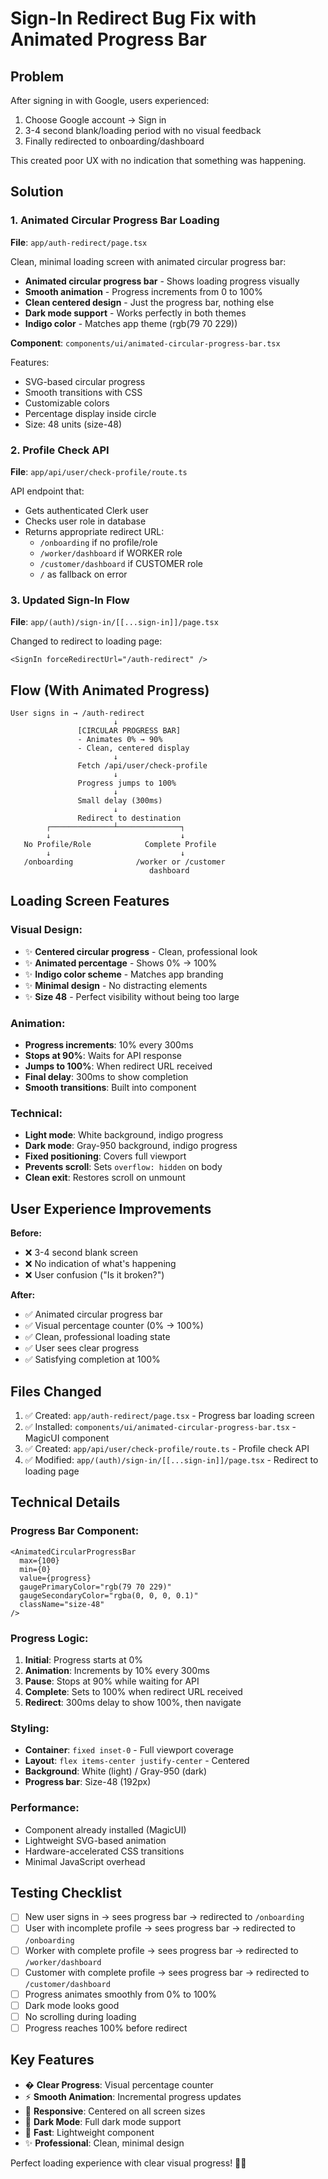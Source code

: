 # Sign-In Redirect Bug Fix with Animated Progress Bar

## Problem
After signing in with Google, users experienced:
1. Choose Google account → Sign in
2. 3-4 second blank/loading period with no visual feedback
3. Finally redirected to onboarding/dashboard

This created poor UX with no indication that something was happening.

## Solution

### 1. Animated Circular Progress Bar Loading
**File**: `app/auth-redirect/page.tsx`

Clean, minimal loading screen with animated circular progress bar:
- **Animated circular progress bar** - Shows loading progress visually
- **Smooth animation** - Progress increments from 0 to 100%
- **Clean centered design** - Just the progress bar, nothing else
- **Dark mode support** - Works perfectly in both themes
- **Indigo color** - Matches app theme (rgb(79 70 229))

**Component**: `components/ui/animated-circular-progress-bar.tsx`

Features:
- SVG-based circular progress
- Smooth transitions with CSS
- Customizable colors
- Percentage display inside circle
- Size: 48 units (size-48)

### 2. Profile Check API
**File**: `app/api/user/check-profile/route.ts`

API endpoint that:
- Gets authenticated Clerk user
- Checks user role in database
- Returns appropriate redirect URL:
  - `/onboarding` if no profile/role
  - `/worker/dashboard` if WORKER role
  - `/customer/dashboard` if CUSTOMER role
  - `/` as fallback on error

### 3. Updated Sign-In Flow
**File**: `app/(auth)/sign-in/[[...sign-in]]/page.tsx`

Changed to redirect to loading page:
```tsx
<SignIn forceRedirectUrl="/auth-redirect" />
```

## Flow (With Animated Progress)

```
User signs in → /auth-redirect
                       ↓
               [CIRCULAR PROGRESS BAR]
               - Animates 0% → 90%
               - Clean, centered display
                       ↓
               Fetch /api/user/check-profile
                       ↓
               Progress jumps to 100%
                       ↓
               Small delay (300ms)
                       ↓
               Redirect to destination
        ┌──────────────┴──────────────┐
        ↓                             ↓
   No Profile/Role            Complete Profile
        ↓                             ↓
   /onboarding              /worker or /customer
                               dashboard
```

## Loading Screen Features

### Visual Design:
- ✨ **Centered circular progress** - Clean, professional look
- ✨ **Animated percentage** - Shows 0% → 100%
- ✨ **Indigo color scheme** - Matches app branding
- ✨ **Minimal design** - No distracting elements
- ✨ **Size 48** - Perfect visibility without being too large

### Animation:
- **Progress increments**: 10% every 300ms
- **Stops at 90%**: Waits for API response
- **Jumps to 100%**: When redirect URL received
- **Final delay**: 300ms to show completion
- **Smooth transitions**: Built into component

### Technical:
- **Light mode**: White background, indigo progress
- **Dark mode**: Gray-950 background, indigo progress
- **Fixed positioning**: Covers full viewport
- **Prevents scroll**: Sets `overflow: hidden` on body
- **Clean exit**: Restores scroll on unmount

## User Experience Improvements

**Before:**
- ❌ 3-4 second blank screen
- ❌ No indication of what's happening
- ❌ User confusion ("Is it broken?")

**After:**
- ✅ Animated circular progress bar
- ✅ Visual percentage counter (0% → 100%)
- ✅ Clean, professional loading state
- ✅ User sees clear progress
- ✅ Satisfying completion at 100%

## Files Changed

1. ✅ Created: `app/auth-redirect/page.tsx` - Progress bar loading screen
2. ✅ Installed: `components/ui/animated-circular-progress-bar.tsx` - MagicUI component
3. ✅ Created: `app/api/user/check-profile/route.ts` - Profile check API
4. ✅ Modified: `app/(auth)/sign-in/[[...sign-in]]/page.tsx` - Redirect to loading page

## Technical Details

### Progress Bar Component:
```tsx
<AnimatedCircularProgressBar
  max={100}
  min={0}
  value={progress}
  gaugePrimaryColor="rgb(79 70 229)"
  gaugeSecondaryColor="rgba(0, 0, 0, 0.1)"
  className="size-48"
/>
```

### Progress Logic:
1. **Initial**: Progress starts at 0%
2. **Animation**: Increments by 10% every 300ms
3. **Pause**: Stops at 90% while waiting for API
4. **Complete**: Sets to 100% when redirect URL received
5. **Redirect**: 300ms delay to show 100%, then navigate

### Styling:
- **Container**: `fixed inset-0` - Full viewport coverage
- **Layout**: `flex items-center justify-center` - Centered
- **Background**: White (light) / Gray-950 (dark)
- **Progress bar**: Size-48 (192px)

### Performance:
- Component already installed (MagicUI)
- Lightweight SVG-based animation
- Hardware-accelerated CSS transitions
- Minimal JavaScript overhead

## Testing Checklist

- [ ] New user signs in → sees progress bar → redirected to `/onboarding`
- [ ] User with incomplete profile → sees progress bar → redirected to `/onboarding`
- [ ] Worker with complete profile → sees progress bar → redirected to `/worker/dashboard`
- [ ] Customer with complete profile → sees progress bar → redirected to `/customer/dashboard`
- [ ] Progress animates smoothly from 0% to 100%
- [ ] Dark mode looks good
- [ ] No scrolling during loading
- [ ] Progress reaches 100% before redirect

## Key Features

- � **Clear Progress**: Visual percentage counter
- ⚡ **Smooth Animation**: Incremental progress updates
- 📱 **Responsive**: Centered on all screen sizes
- 🌙 **Dark Mode**: Full dark mode support
- 🚀 **Fast**: Lightweight component
- ✨ **Professional**: Clean, minimal design

Perfect loading experience with clear visual progress! 🎯✨
